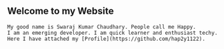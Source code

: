 ## Welcome to my Website

    My good name is Swaraj Kumar Chaudhary. People call me Happy.
    I am an emerging developer. I am quick learner and enthusiast techy.
    Here I have attached my [Profile](https://github.com/hap2y1122).
    
